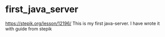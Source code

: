 # first_java_server
https://stepik.org/lesson/12196/
This is my first java-server. I have wrote it with guide from stepik
